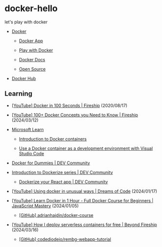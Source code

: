# docker-hello

let's play with docker

- [Docker](https://www.docker.com/)

  - [Docker App](https://www.docker.com/products/docker-app)

  - [Play with Docker](https://www.docker.com/play-with-docker)

  - [Docker Docs](https://docs.docker.com/)

  - [Open Source](https://www.docker.com/community/open-source)

- [Docker Hub](https://hub.docker.com/)

## Learning

- [[YouTube] Docker in 100 Seconds | Fireship](https://www.youtube.com/watch?v=Gjnup-PuquQ) (2020/08/17)

- [[YouTube] 100+ Docker Concepts you Need to Know | Fireship](https://www.youtube.com/watch?v=rIrNIzy6U_g) (2024/03/12)

- [Microsoft Learn](https://docs.microsoft.com/en-us/learn/browse/?terms=docker)

  - [Introduction to Docker containers](https://docs.microsoft.com/en-us/learn/modules/intro-to-docker-containers/)

  - [Use a Docker container as a development environment with Visual Studio Code](https://docs.microsoft.com/en-us/learn/modules/use-docker-container-dev-env-vs-code/)

- [Docker for Dummies | DEV Community](https://dev.to/stevenmcgown/docker-for-dummies-2bff)

- [Introduction to Dockerize series | DEV Community](https://dev.to/karanpratapsingh/introduction-to-dockerize-series-28l1)

  - [Dockerize your React app | DEV Community](https://dev.to/karanpratapsingh/dockerize-your-react-app-4j2e)

- [[YouTube] Using docker in unusual ways | Dreams of Code](https://www.youtube.com/watch?v=zfNqp85g5JM) (2024/01/17)

- [[YouTube] Learn Docker in 1 Hour - Full Docker Course for Beginners | JavaScript Mastery](https://www.youtube.com/watch?v=GFgJkfScVNU) (2024/01/05)

  - [[GitHub] adrianhajdin/docker-course](https://github.com/adrianhajdin/docker-course)

- [[YouTube] How I deploy serverless containers for free | Beyond Fireship](https://www.youtube.com/watch?v=cw34KMPSt4k) (2024/03/16)

  - [[GitHub] codediodeio/rembg-webapp-tutorial](https://github.com/codediodeio/rembg-webapp-tutorial)
